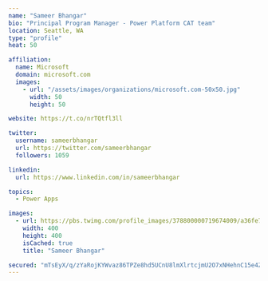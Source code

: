 ```yaml
---
name: "Sameer Bhangar"
bio: "Principal Program Manager - Power Platform CAT team"
location: Seattle, WA
type: "profile"
heat: 50

affiliation:
  name: Microsoft
  domain: microsoft.com
  images:
    - url: "/assets/images/organizations/microsoft.com-50x50.jpg"
      width: 50
      height: 50

website: https://t.co/nrTQtfl3ll

twitter:
  username: sameerbhangar
  url: https://twitter.com/sameerbhangar
  followers: 1059

linkedin:
  url: https://www.linkedin.com/in/sameerbhangar

topics:
  - Power Apps

images:
  - url: https://pbs.twimg.com/profile_images/378800000719674009/a36fe7ddfab1778b76e5793772e43798_400x400.jpeg
    width: 400
    height: 400
    isCached: true
    title: "Sameer Bhangar"

secured: "mTsEyX/q/zYaRojKYWvaz86TPZe8hd5UCnU8lmXlrtcjmU2O7xNHehnC15e4ZNKq4h66SuteV2AbabkMcIJKhQjbEaJPzo6pBm8tgJPQoXzMl7T/bf3X4QI1IOrecrtoFDfC9qbTC1JiTE0qcEayk8w6UCTEp664nEdf13VSWO9OXjBjXKlcXfs/WAo8HyBL+NkrXdv+thUCSMk4Iv7L4dN7KTg9NM48ySmWjRpM/neQKxcFrNMlae4xry4lJ/fGg5q8NyQWXe1J65hvHkPDcELTp8sMtbk/yPKee0MLLGqlJbeIPZMdVMG4z29qgqFLvoAtWHdC5BNwU1Or/JeniNviABGhoKrVvOnmPUpeVIu/lSNRaE1tBO2JVGDVSy4ZIBGaCbpEVBTptPWw4CMnLFLEdPz45tb0ZjrKq4B10M0=;oogdaLjJmYjJbJ6T18I0ug=="
---
```


